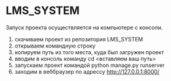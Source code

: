# LMS_SYSTEM

Запуск проекта осуществляется на компьютере с консоли.

1. скачиваем проект из репозитория LMS_SYSTEM
2. открываем командную строку
3. копируем путь из того места, куда был загружен проект
4. вводим в консоль команду cd <вставляем ваш путь>
5. запускаем проект командой python manage.py runserver
6. заходим в веббраузер по адрессу http://127.0.0.1:8000/
